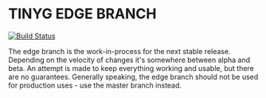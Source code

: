 TINYG EDGE BRANCH
========

[![Build Status](https://travis-ci.org/krasin/TinyG.svg)](https://travis-ci.org/krasin/TinyG)

The edge branch is the work-in-process for the next stable release. Depending on the velocity of changes it's somewhere between alpha and beta. 
An attempt is made to keep everything working and usable, but there are no guarantees. Generally speaking, the edge branch should not be used for production uses - use the master branch instead.
